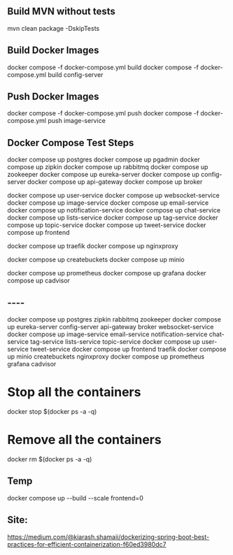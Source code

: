 
## Build MVN without tests
mvn clean package -DskipTests




## Build Docker Images 
docker compose -f docker-compose.yml build
docker compose -f docker-compose.yml build config-server
## Push Docker Images 
docker compose -f docker-compose.yml push 
docker compose -f docker-compose.yml push image-service







## Docker Compose Test Steps
docker compose up postgres
docker compose up pgadmin
docker compose up zipkin
docker compose up rabbitmq
docker compose up zookeeper
docker compose up eureka-server
docker compose up config-server
docker compose up api-gateway
docker compose up broker



docker compose up user-service
docker compose up websocket-service
docker compose up image-service 
docker compose up email-service
docker compose up notification-service
docker compose up chat-service
docker compose up lists-service
docker compose up tag-service
docker compose up topic-service
docker compose up tweet-service
docker compose up frontend

docker compose up traefik
docker compose up nginxproxy 



docker compose up createbuckets
docker compose up minio

docker compose up prometheus
docker compose up grafana
docker compose up cadvisor
## ---- ## 
docker compose up postgres zipkin rabbitmq zookeeper
docker compose up eureka-server  config-server api-gateway broker websocket-service
docker compose up image-service email-service notification-service chat-service tag-service lists-service topic-service
docker compose up user-service tweet-service
docker compose up frontend traefik
docker compose up minio createbuckets nginxproxy
docker compose up prometheus grafana cadvisor



# Stop all the containers

docker stop $(docker ps -a -q)

# Remove all the containers

docker rm $(docker ps -a -q)









## Temp


docker compose up --build --scale frontend=0


## Site:
https://medium.com/@kiarash.shamaii/dockerizing-spring-boot-best-practices-for-efficient-containerization-f60ed3980dc7